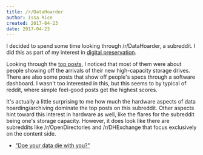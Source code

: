 ```yaml
---
title: /r/DataHoarder
author: Issa Rice
created: 2017-04-23
date: 2017-04-23
---
```


I decided to spend some time looking through /r/DataHoarder, a subreddit.
I did this as part of my interest in [digital preservation]().

Looking through the [top posts](https://www.reddit.com/r/DataHoarder/top/?sort=top&t=all),
I noticed that most of them were about people showing off the arrivals
of their new high-capacity storage drives.
There are also some posts that show off people's specs through a software
dashboard.
I wasn't too interested in this, but this seems to by typical of reddit,
where simple feel-good posts get the highest scores.

It's actually a little surprising to me how much the hardware aspects
of data hoarding/archiving dominate the top posts on this subreddit.
Other aspects hint toward this interest in hardware as well, like the
flares for the subreddit being one's storage capacity.
However, it does look like there are subreddits like /r/OpenDirectories
and /r/DHExchange that focus exclusively on the content side.

- ["Doe your data die with
  you?"](https://www.reddit.com/r/DataHoarder/comments/5opfbj/does_your_data_die_with_you/)

